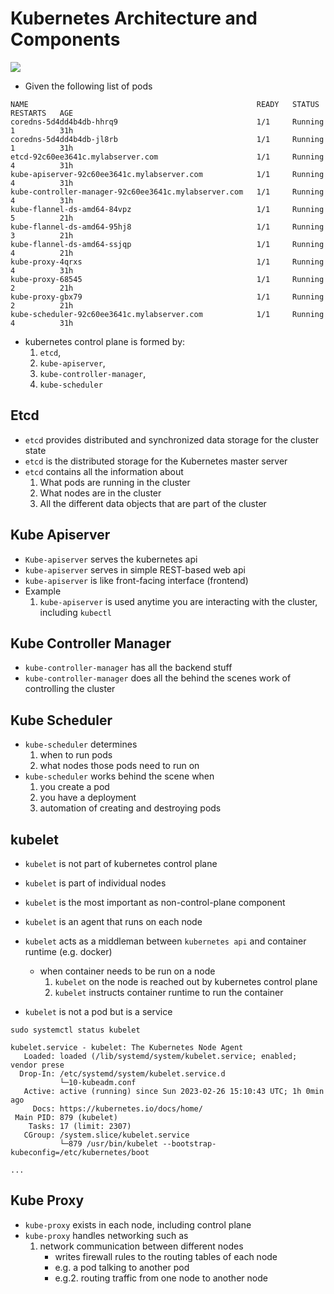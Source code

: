 # Kubernetes Architecture and Components


<img src="https://user-images.githubusercontent.com/6856382/221396971-e9105176-e995-4c11-ace0-2eb5753b987b.png">

- Given the following list of pods

```
NAME                                                   READY   STATUS    RESTARTS   AGE
coredns-5d4dd4b4db-hhrq9                               1/1     Running   1          31h
coredns-5d4dd4b4db-jl8rb                               1/1     Running   1          31h
etcd-92c60ee3641c.mylabserver.com                      1/1     Running   4          31h
kube-apiserver-92c60ee3641c.mylabserver.com            1/1     Running   4          31h
kube-controller-manager-92c60ee3641c.mylabserver.com   1/1     Running   4          31h
kube-flannel-ds-amd64-84vpz                            1/1     Running   5          21h
kube-flannel-ds-amd64-95hj8                            1/1     Running   3          21h
kube-flannel-ds-amd64-ssjqp                            1/1     Running   4          21h
kube-proxy-4qrxs                                       1/1     Running   4          31h
kube-proxy-68545                                       1/1     Running   2          21h
kube-proxy-gbx79                                       1/1     Running   2          21h
kube-scheduler-92c60ee3641c.mylabserver.com            1/1     Running   4          31h
```

- kubernetes control plane is formed by:
    1. `etcd`, 
    2. `kube-apiserver`, 
    3. `kube-controller-manager`, 
    4. `kube-scheduler` 

## Etcd
- `etcd` provides distributed and synchronized data storage for the cluster state
- `etcd` is the distributed storage for the Kubernetes master server
- `etcd` contains all the information about
    1. What pods are running in the cluster
    2. What nodes are in the cluster
    3. All the different data objects that are part of the cluster


## Kube Apiserver
- `Kube-apiserver` serves the kubernetes api
- `kube-apiserver` serves in simple REST-based web api
- `kube-apiserver` is like front-facing interface (frontend)
- Example
    1. `kube-apiserver` is used anytime you are interacting with the cluster, including `kubectl`

## Kube Controller Manager
- `kube-controller-manager` has all the backend stuff
- `kube-controller-manager` does all the behind the scenes work of controlling the cluster

## Kube Scheduler
- `kube-scheduler` determines 
    1. when to run pods
    2. what nodes those pods need to run on
- `kube-scheduler` works behind the scene when
    1. you create a pod 
    2. you have a deployment
    3. automation of creating and destroying pods


## kubelet
- `kubelet` is not part of kubernetes control plane
- `kubelet` is part of individual nodes
- `kubelet` is the most important as non-control-plane component
- `kubelet` is an agent that runs on each node
- `kubelet` acts as a middleman between `kubernetes api` and container runtime (e.g. docker)
    - when container needs to be run on a node
        1. `kubelet` on the node is reached out by kubernetes control plane
        2. `kubelet` instructs container runtime to run the container

- `kubelet` is not a pod but is a service

```
sudo systemctl status kubelet
```

```
kubelet.service - kubelet: The Kubernetes Node Agent
   Loaded: loaded (/lib/systemd/system/kubelet.service; enabled; vendor prese
  Drop-In: /etc/systemd/system/kubelet.service.d
           └─10-kubeadm.conf
   Active: active (running) since Sun 2023-02-26 15:10:43 UTC; 1h 0min ago   
     Docs: https://kubernetes.io/docs/home/
 Main PID: 879 (kubelet)
    Tasks: 17 (limit: 2307)
   CGroup: /system.slice/kubelet.service
           └─879 /usr/bin/kubelet --bootstrap-kubeconfig=/etc/kubernetes/boot

...
```

## Kube Proxy

- `kube-proxy` exists in each node, including control plane
- `kube-proxy` handles networking such as
    1. network communication between different nodes
        - writes firewall rules to the routing tables of each node
        - e.g. a pod talking to another pod
        - e.g.2. routing traffic from one node to another node

